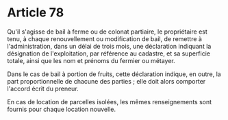 # Article 78

Qu'il s'agisse de bail à ferme ou de colonat partiaire, le propriétaire est tenu, à chaque renouvellement ou modification de
bail, de remettre à l'administration, dans un délai de trois mois, une déclaration indiquant la désignation de
l'exploitation, par référence au cadastre, et sa superficie totale, ainsi que les nom et prénoms du fermier ou métayer.

Dans le cas de bail à portion de fruits, cette déclaration indique, en outre, la part proportionnelle de chacune des
parties ; elle doit alors comporter l'accord écrit du preneur.

En cas de location de parcelles isolées, les mêmes renseignements sont fournis pour chaque location nouvelle.

